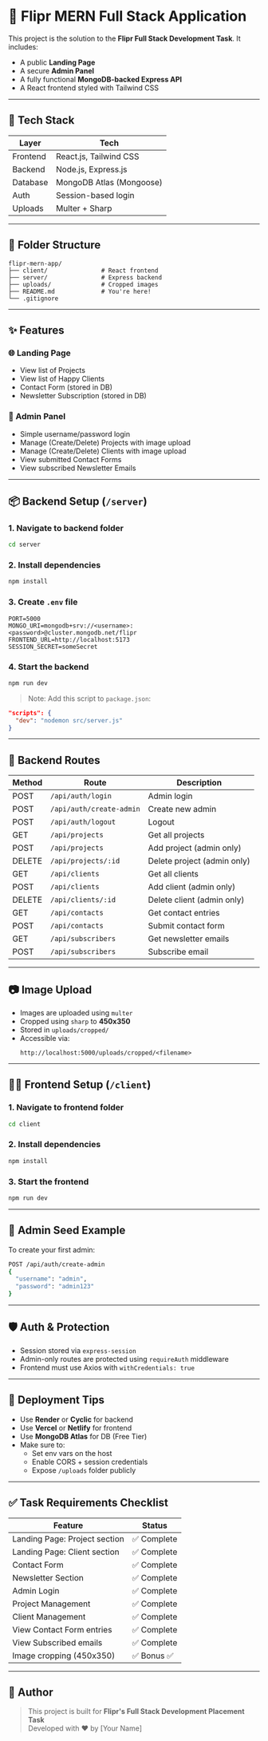 
# 🚀 Flipr MERN Full Stack Application

This project is the solution to the **Flipr Full Stack Development Task**. It includes:

- A public **Landing Page**
- A secure **Admin Panel**
- A fully functional **MongoDB-backed Express API**
- A React frontend styled with Tailwind CSS

---

## 🧱 Tech Stack

| Layer     | Tech                     |
|-----------|--------------------------|
| Frontend  | React.js, Tailwind CSS   |
| Backend   | Node.js, Express.js      |
| Database  | MongoDB Atlas (Mongoose) |
| Auth      | Session-based login      |
| Uploads   | Multer + Sharp           |

---

## 📂 Folder Structure

```
flipr-mern-app/
├── client/               # React frontend
├── server/               # Express backend
├── uploads/              # Cropped images
├── README.md             # You're here!
└── .gitignore
```

---

## ✨ Features

### 🌐 Landing Page
- View list of Projects
- View list of Happy Clients
- Contact Form (stored in DB)
- Newsletter Subscription (stored in DB)

### 🔐 Admin Panel
- Simple username/password login
- Manage (Create/Delete) Projects with image upload
- Manage (Create/Delete) Clients with image upload
- View submitted Contact Forms
- View subscribed Newsletter Emails

---

## 📦 Backend Setup (`/server`)

### 1. Navigate to backend folder

```bash
cd server
```

### 2. Install dependencies

```bash
npm install
```

### 3. Create `.env` file

```
PORT=5000
MONGO_URI=mongodb+srv://<username>:<password>@cluster.mongodb.net/flipr
FRONTEND_URL=http://localhost:5173
SESSION_SECRET=someSecret
```

### 4. Start the backend

```bash
npm run dev
```

> Note: Add this script to `package.json`:
```json
"scripts": {
  "dev": "nodemon src/server.js"
}
```

---

## 📂 Backend Routes

| Method | Route                      | Description                    |
|--------|----------------------------|--------------------------------|
| POST   | `/api/auth/login`          | Admin login                    |
| POST   | `/api/auth/create-admin`   | Create new admin               |
| POST   | `/api/auth/logout`         | Logout                         |
| GET    | `/api/projects`            | Get all projects               |
| POST   | `/api/projects`            | Add project (admin only)       |
| DELETE | `/api/projects/:id`        | Delete project (admin only)    |
| GET    | `/api/clients`             | Get all clients                |
| POST   | `/api/clients`             | Add client (admin only)        |
| DELETE | `/api/clients/:id`         | Delete client (admin only)     |
| GET    | `/api/contacts`            | Get contact entries            |
| POST   | `/api/contacts`            | Submit contact form            |
| GET    | `/api/subscribers`         | Get newsletter emails          |
| POST   | `/api/subscribers`         | Subscribe email                |

---

## 📷 Image Upload

- Images are uploaded using `multer`
- Cropped using `sharp` to **450x350**
- Stored in `uploads/cropped/`
- Accessible via:
  ```
  http://localhost:5000/uploads/cropped/<filename>
  ```

---

## 🧑‍💻 Frontend Setup (`/client`)

### 1. Navigate to frontend folder

```bash
cd client
```

### 2. Install dependencies

```bash
npm install
```

### 3. Start the frontend

```bash
npm run dev
```

---

## 🧪 Admin Seed Example

To create your first admin:

```bash
POST /api/auth/create-admin
{
  "username": "admin",
  "password": "admin123"
}
```

---

## 🛡 Auth & Protection

- Session stored via `express-session`
- Admin-only routes are protected using `requireAuth` middleware
- Frontend must use Axios with `withCredentials: true`

---

## 🔗 Deployment Tips

- Use **Render** or **Cyclic** for backend
- Use **Vercel** or **Netlify** for frontend
- Use **MongoDB Atlas** for DB (Free Tier)
- Make sure to:
  - Set env vars on the host
  - Enable CORS + session credentials
  - Expose `/uploads` folder publicly

---

## ✅ Task Requirements Checklist

| Feature                           | Status     |
|----------------------------------|------------|
| Landing Page: Project section    | ✅ Complete |
| Landing Page: Client section     | ✅ Complete |
| Contact Form                     | ✅ Complete |
| Newsletter Section               | ✅ Complete |
| Admin Login                      | ✅ Complete |
| Project Management               | ✅ Complete |
| Client Management                | ✅ Complete |
| View Contact Form entries        | ✅ Complete |
| View Subscribed emails           | ✅ Complete |
| Image cropping (450x350)         | ✅ Bonus ✅ |

---

## 🧠 Author

> This project is built for **Flipr's Full Stack Development Placement Task**  
> Developed with ❤️ by [Your Name]
